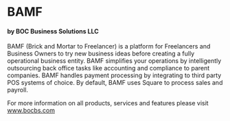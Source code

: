 # BAMF
#### by BOC Business Solutions LLC


BAMF (Brick and Mortar to Freelancer) is a platform for Freelancers and Business Owners to try new business ideas before creating a fully operational business entity. BAMF simplifies your operations by intelligently outsourcing back office tasks like accounting and compliance to parent companies. BAMF handles payment processing by integrating to third party POS systems of choice. By default, BAMF uses Square to process sales and payroll.

For more information on all products, services and features please visit www.bocbs.com 

